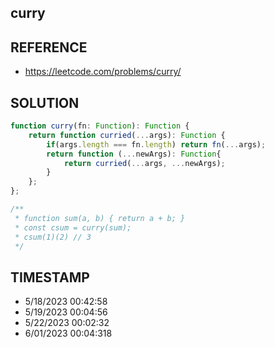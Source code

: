 ## curry

## REFERENCE

- https://leetcode.com/problems/curry/

## SOLUTION

``` Typescript
function curry(fn: Function): Function {
    return function curried(...args): Function {
        if(args.length === fn.length) return fn(...args);
        return function (...newArgs): Function{
            return curried(...args, ...newArgs);
        }
    };
};

/**
 * function sum(a, b) { return a + b; }
 * const csum = curry(sum);
 * csum(1)(2) // 3
 */
```

## TIMESTAMP

- 5/18/2023 00:42:58
- 5/19/2023 00:04:56
- 5/22/2023 00:02:32
- 6/01/2023 00:04:318
